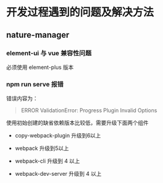 # 开发过程遇到的问题及解决方法

## nature-manager

### element-ui 与 vue 兼容性问题

必须使用 element-plus 版本

### npm run serve 报错

错误内容为：

> ERROR  ValidationError: Progress Plugin Invalid Options

使用初始创建的缺省依赖版本比较低，需要升级下面两个组件

-  copy-webpack-plugin 升级到6以上

- webpack 升级到5以上

- webpack-cli 升级到 4 以上

- webpack-dev-server 升级到 4 以上




